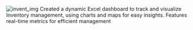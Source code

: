 ![invent_img](https://github.com/user-attachments/assets/fa1f3f80-a391-49b6-8432-e64373dee603)
Created a dynamic Excel dashboard to track and visualize Inventory management, using charts and maps for easy insights.
Features real-time metrics for efficient management
